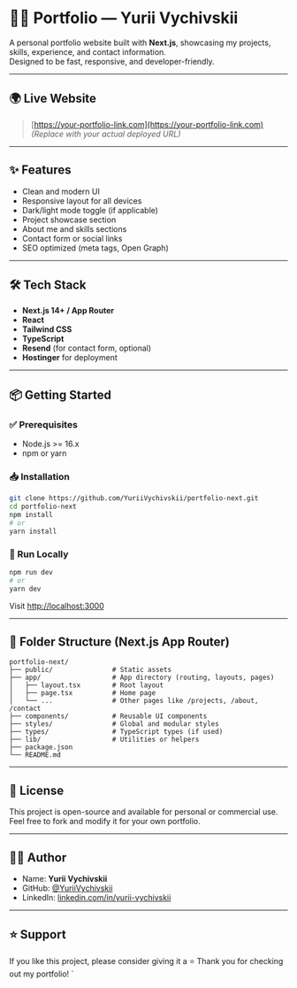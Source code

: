 
# 🧑‍💻 Portfolio — Yurii Vychivskii

A personal portfolio website built with **Next.js**, showcasing my projects, skills, experience, and contact information.  
Designed to be fast, responsive, and developer-friendly.

---

## 🌍 Live Website

> [https://your-portfolio-link.com](https://your-portfolio-link.com)  
> _(Replace with your actual deployed URL)_

---

## ✨ Features

- Clean and modern UI
- Responsive layout for all devices
- Dark/light mode toggle (if applicable)
- Project showcase section
- About me and skills sections
- Contact form or social links
- SEO optimized (meta tags, Open Graph)

---

## 🛠️ Tech Stack

- **Next.js 14+ / App Router**
- **React**
- **Tailwind CSS** 
- **TypeScript** 
- **Resend** (for contact form, optional)
- **Hostinger** for deployment

---

## 📦 Getting Started

### ✅ Prerequisites

- Node.js >= 16.x
- npm or yarn

### 📥 Installation

```bash
git clone https://github.com/YuriiVychivskii/portfolio-next.git
cd portfolio-next
npm install
# or
yarn install
````

### 🚀 Run Locally

```bash
npm run dev
# or
yarn dev
```

Visit [http://localhost:3000](http://localhost:3000)

---

## 📁 Folder Structure (Next.js App Router)

```
portfolio-next/
├── public/               # Static assets
├── app/                  # App directory (routing, layouts, pages)
│   ├── layout.tsx        # Root layout
│   ├── page.tsx          # Home page
│   └── ...               # Other pages like /projects, /about, /contact
├── components/           # Reusable UI components
├── styles/               # Global and modular styles
├── types/                # TypeScript types (if used)
├── lib/                  # Utilities or helpers
├── package.json
└── README.md
```

---

## 📄 License

This project is open-source and available for personal or commercial use.
Feel free to fork and modify it for your own portfolio.

---

## 🙋‍♂️ Author

* Name: **Yurii Vychivskii**
* GitHub: [@YuriiVychivskii](https://github.com/YuriiVychivskii)
* LinkedIn: [linkedin.com/in/yurii-vychivskii](https://www.linkedin.com/in/yurii-vychivskii)

---

## ⭐️ Support

If you like this project, please consider giving it a ⭐️
Thank you for checking out my portfolio!
`
